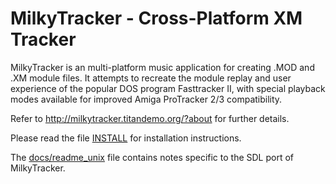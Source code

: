 MilkyTracker - Cross-Platform XM Tracker
========================================

MilkyTracker is an multi-platform music application for creating .MOD
and .XM module files. It attempts to recreate the module replay and
user experience of the popular DOS program Fasttracker II, with
special playback modes available for improved Amiga ProTracker 2/3
compatibility.

Refer to http://milkytracker.titandemo.org/?about for further details.

Please read the file [INSTALL][] for installation instructions.

The [docs/readme_unix][] file contains notes specific to the SDL port
of MilkyTracker.

[INSTALL]:INSTALL
[docs/readme_unix]:docs/readme_unix
